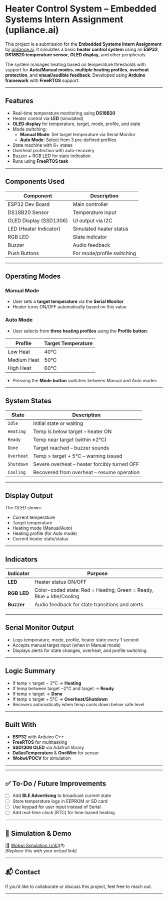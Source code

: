 # Heater Control System – Embedded Systems Intern Assignment (upliance.ai)

This project is a submission for the **Embedded Systems Intern Assignment** by [upliance.ai](https://upliance.ai). It simulates a basic **heater control system** using an **ESP32**, **DS18B20 temperature sensor**, **OLED display**, and other peripherals.

The system manages heating based on temperature thresholds with support for **Auto/Manual modes**, **multiple heating profiles**, **overheat protection**, and **visual/audible feedback**. Developed using **Arduino framework** with **FreeRTOS** support.

---

## Features

- Real-time temperature monitoring using **DS18B20**
- Heater control via **LED** (simulated)
- **OLED display** for temperature, target, mode, profile, and state
- Mode switching:
  - **Manual Mode**: Set target temperature via Serial Monitor
  - **Auto Mode**: Select from 3 pre-defined profiles
- State machine with 6+ states
- Overheat protection with auto-recovery
- Buzzer + RGB LED for state indication
- Runs using **FreeRTOS task**

---

## Components Used

| Component             | Description              |
|----------------------|--------------------------|
| ESP32 Dev Board      | Main controller          |
| DS18B20 Sensor       | Temperature input        |
| OLED Display (SSD1306) | UI output via I2C      |
| LED (Heater Indicator) | Simulated heater status |
| RGB LED              | State indicator          |
| Buzzer               | Audio feedback           |
| Push Buttons         | For mode/profile switching|

---

## Operating Modes

### Manual Mode
- User sets a **target temperature** via the **Serial Monitor**
- Heater turns ON/OFF automatically based on this value

### Auto Mode
- User selects from **three heating profiles** using the **Profile button**:

| Profile      | Target Temperature |
|--------------|--------------------|
| Low Heat     | 40°C               |
| Medium Heat  | 50°C               |
| High Heat    | 60°C               |

- Pressing the **Mode button** switches between Manual and Auto modes

---

## System States

| State        | Description                                |
|--------------|--------------------------------------------|
| `Idle`       | Initial state or waiting                   |
| `Heating`    | Temp is below target – heater ON           |
| `Ready`      | Temp near target (within ±2°C)             |
| `Done`       | Target reached – buzzer sounds             |
| `Overheat`   | Temp > target + 5°C – warning issued       |
| `Shutdown`   | Severe overheat – heater forcibly turned OFF |
| `Cooling`    | Recovered from overheat – resume operation |

---

## Display Output

The OLED shows:
- Current temperature
- Target temperature
- Heating mode (Manual/Auto)
- Heating profile (for Auto mode)
- Current heater state/status

---

## Indicators

| Indicator   | Purpose                              |
|-------------|--------------------------------------|
| **LED**     | Heater status ON/OFF                 |
| **RGB LED** | Color-coded state: Red = Heating, Green = Ready, Blue = Idle/Cooling |
| **Buzzer**  | Audio feedback for state transitions and alerts |

---

## Serial Monitor Output

- Logs temperature, mode, profile, heater state every 1 second
- Accepts manual target input (when in Manual mode)
- Displays alerts for state changes, overheat, and profile switching

---

## Logic Summary

- If temp < target − 2°C → **Heating**
- If temp between target −2°C and target → **Ready**
- If temp ≥ target → **Done**
- If temp ≥ target + 5°C → **Overheat/Shutdown**
- Recovers automatically when temp cools down below safe level

---

## Built With

- **ESP32** with Arduino C++
- **FreeRTOS** for multitasking
- **SSD1306 OLED** via Adafruit library
- **DallasTemperature** & **OneWire** for sensor
- **Wokwi/POCV** for simulation

---


---

## ✅ To-Do / Future Improvements

- [ ] Add **BLE Advertising** to broadcast current state
- [ ] Store temperature logs in EEPROM or SD card
- [ ] Use keypad for user input instead of Serial
- [ ] Add real-time clock (RTC) for time-based heating

---

## 🧪 Simulation & Demo

[🔗 [Wokwi Simulation Link](https://wokwi.com/projects/436887180516482049)](#)  
*(Replace this with your actual link)*

---

## 📬 Contact

If you’d like to collaborate or discuss this project, feel free to reach out.

---


